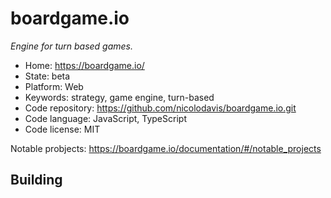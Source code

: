 # boardgame.io

_Engine for turn based games._

- Home: https://boardgame.io/
- State: beta
- Platform: Web
- Keywords: strategy, game engine, turn-based
- Code repository: https://github.com/nicolodavis/boardgame.io.git
- Code language: JavaScript, TypeScript
- Code license: MIT

Notable probjects: https://boardgame.io/documentation/#/notable_projects

## Building


